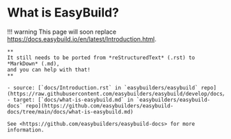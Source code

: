 # What is EasyBuild?

!!! warning
    This page will soon replace <https://docs.easybuild.io/en/latest/Introduction.html>.

    **
    It still needs to be ported from *reStructuredText* (.rst) to *MarkDown* (.md),  
    and you can help with that!
    **

    - source: [`docs/Introduction.rst` in `easybuilders/easybuild` repo](https://raw.githubusercontent.com/easybuilders/easybuild/develop/docs/Introduction.rst)
    - target: [`docs/what-is-easybuild.md` in `easybuilders/easybuild-docs` repo](https://github.com/easybuilders/easybuild-docs/tree/main/docs/what-is-easybuild.md)

    See <https://github.com/easybuilders/easybuild-docs> for more information.
